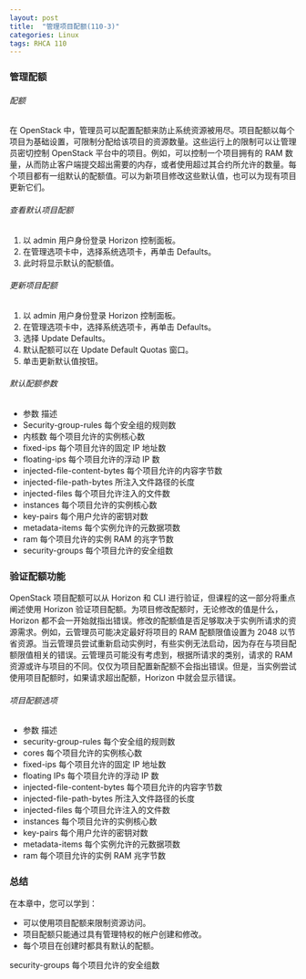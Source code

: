 ```yaml
---
layout: post
title:  "管理项目配额(110-3)"
categories: Linux
tags: RHCA 110
---
```


### 管理配额

###### 配额

在 OpenStack 中，管理员可以配置配额来防止系统资源被用尽。项目配额以每个项目为基础设置，可限制分配给该项目的资源数量。这些运行上的限制可以让管理员密切控制 OpenStack 平台中的项目。例如，可以控制一个项目拥有的 RAM 数量，从而防止客户端提交超出需要的内存，或者使用超过其合约所允许的数量。每个项目都有一组默认的配额值。可以为新项目修改这些默认值，也可以为现有项目更新它们。

###### 查看默认项目配额

1. 以 admin 用户身份登录 Horizon 控制面板。
2. 在管理选项卡中，选择系统选项卡，再单击 Defaults。
3. 此时将显示默认的配额值。

###### 更新项目配额

1. 以 admin 用户身份登录 Horizon 控制面板。
2. 在管理选项卡中，选择系统选项卡，再单击 Defaults。
3. 选择 Update Defaults。
4. 默认配额可以在 Update Default Quotas 窗口。
5. 单击更新默认值按钮。

###### 默认配额参数

*    参数 	                        描述
*    Security-group-rules 	        每个安全组的规则数
*    内核数 	                        每个项目允许的实例核心数
*    fixed-ips 	                    每个项目允许的固定 IP 地址数
*    floating-ips 	                每个项目允许的浮动 IP 数
*    injected-file-content-bytes 	每个项目允许的内容字节数
*    injected-file-path-bytes 	    所注入文件路径的长度
*    injected-files 	            每个项目允许注入的文件数
*    instances 	                    每个项目允许的实例核心数
*    key-pairs 	                    每个用户允许的密钥对数
*    metadata-items 	            每个实例允许的元数据项数
*    ram 	                        每个项目允许的实例 RAM 的兆字节数
*    security-groups 	            每个项目允许的安全组数


### 验证配额功能

OpenStack 项目配额可以从 Horizon 和 CLI 进行验证，但课程的这一部分将重点阐述使用 Horizon 验证项目配额。为项目修改配额时，无论修改的值是什么，Horizon 都不会一开始就指出错误。修改的配额值是否足够取决于实例所请求的资源需求。例如，云管理员可能决定最好将项目的 RAM 配额限值设置为 2048 以节省资源。当云管理员尝试重新启动实例时，有些实例无法启动，因为存在与项目配额限值相关的错误。云管理员可能没有考虑到，根据所请求的类别，请求的 RAM 资源或许与项目的不同。仅仅为项目配置新配额不会指出错误。但是，当实例尝试使用项目配额时，如果请求超出配额，Horizon 中就会显示错误。

###### 项目配额选项

*    参数 	                        描述
*    security-group-rules 	        每个安全组的规则数
*    cores 	                        每个项目允许的实例核心数
*    fixed-ips 	                    每个项目允许的固定 IP 地址数
*    floating IPs 	                每个项目允许的浮动 IP 数
*    injected-file-content-bytes 	每个项目允许的内容字节数
*    injected-file-path-bytes 	    所注入文件路径的长度
*    injected-files 	            每个项目允许注入的文件数
*    instances 	                    每个项目允许的实例核心数
*    key-pairs 	                    每个用户允许的密钥对数
*    metadata-items 	            每个实例允许的元数据项数
*    ram 	                        每个项目允许的实例 RAM 兆字节数


### 总结

在本章中，您可以学到：

*    可以使用项目配额来限制资源访问。
*    项目配额只能通过具有管理特权的帐户创建和修改。
*    每个项目在创建时都具有默认的配额。














security-groups 	每个项目允许的安全组数


















